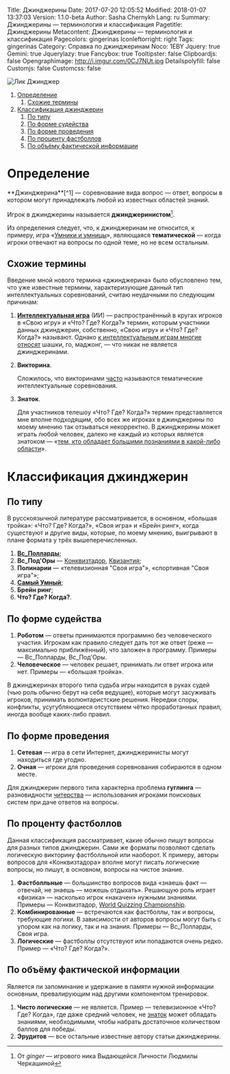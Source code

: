 Title: Джинджерины
Date: 2017-07-20 12:05:52
Modified: 2018-01-07 13:37:03
Version: 1.1.0-beta
Author: Sasha Chernykh
Lang: ru
Summary: Джинджерины — терминология и классификация
Pagetitle: Джинджерины
Metacontent: Джинджерины — терминология и классификация
Pagecolors: gingerinas
Iconleftorright: right
Tags: gingerinas
Category: Справка по джинджеринам
Noco: 1EBY
Jquery: true
Gemini: true
Jquerylazy: true
Fancybox: true
Tooltipster: false
Clipboardjs: false
Opengraphimage: http://i.imgur.com/0CJ7NUt.jpg
Detailspolyfill: false
Customjs: false
Customcss: false

![Лик Джинджер](http://i.imgur.com/0CJ7NUt.jpg)

<!-- MarkdownTOC -->

1. [Определение](#Определение)
    1. [Схожие термины](#Схожие-термины)
1. [Классификация джинджерин](#Классификация-джинджерин)
    1. [По типу](#По-типу)
    1. [По форме судейства](#По-форме-судейства)
    1. [По форме проведения](#По-форме-проведения)
    1. [По проценту фастболлов](#По-проценту-фастболлов)
    1. [По объёму фактической информации](#По-объёму-фактической-информации)

<!-- /MarkdownTOC -->

<a name="Определение"></a>
# Определение

<div class="SashaBlockquote" markdown="1">**Джинджерина**[^1] — соревнование вида вопрос — ответ, вопросы в котором могут принадлежать любой из известных областей знаний.</div>

Игрок в джинджерины называется **джинджеринистом**[^1].

Из определения следует, что, к джинджеринам не относится, к примеру, игра «[Умники и умницы](https://ru.wikipedia.org/wiki/%D0%A3%D0%BC%D0%BD%D0%B8%D1%86%D1%8B_%D0%B8_%D1%83%D0%BC%D0%BD%D0%B8%D0%BA%D0%B8)», являющаяся **тематической** — когда игроки отвечают на вопросы по одной теме, но не всем остальным.

<a name="Схожие-термины"></a>
## Схожие термины

Введение мной нового термина «джинджерина» было обусловлено тем, что уже известные термины, характеризующие данный тип интеллектуальных соревнований, считаю неудачными по следующим причинам:

1. **[Интеллектуальная игра](http://vladimirkhil.com/tv/intro)** (ИИ) — распространённый в кругах игроков в «Свою игру» и «Что? Где? Когда?» термин, которым участники данных джинджерин, собственно, «Свою игру» и «Что? Где? Когда?» называют. Однако [к интеллектуальным играм многие относят](https://www.science-education.ru/ru/article/view?id=1079) шашки, го, маджонг, — что никак не является джинджеринами.

1. **Викторина**.

    Сложилось, что викторинами [часто](http://kristinita.ru/#gsc.tab=0&gsc.q=%D0%B2%D0%B8%D0%BA%D1%82%D0%BE%D1%80%D0%B8%D0%BD%D0%B0) называются тематические интеллектуальные соревнования.

1. **Знаток**.

    Для участников телешоу «Что? Где? Когда?» термин представляется мне вполне подходящим, обо всех же игроках в джинджерины по моему мнению так отзываться некорректно. В джинджерины может играть любой человек, далеко не каждый из которых является знатоком — «[тем, кто обладает большими познаниями в какой-либо области](http://dic.academic.ru/dic.nsf/efremova/168768/%D0%97%D0%BD%D0%B0%D1%82%D0%BE%D0%BA)».

<a name="Классификация-джинджерин"></a>
# Классификация джинджерин

<a name="По-типу"></a>
## По типу

В русскоязычной литературе рассматривается, в основном, «большая тройка»: «Что? Где? Когда?», «Своя игра» и «Брейн ринг», когда существуют и другие виды, которые, по моему мнению, выигрывают в плане формата у трёх вышеперечисленных.

1. [**Вс_Полларды**](http://www.forumsi.org/showpost.php?p=37455);
1. **Вс_Под'Оры** — [Конквизтадор](https://ru.wikipedia.org/wiki/Conquiztador), [Квизантия](http://quizantia.ru/);
1. **Полинарии** — «телевизионная "Своя игра"», «спортивная "Своя игра"»;
1. [**Самый Умный**](https://ru.wikipedia.org/wiki/%D0%A1%D0%B0%D0%BC%D1%8B%D0%B9_%D1%83%D0%BC%D0%BD%D1%8B%D0%B9);
1. **Брейн ринг**;
1. **Что? Где? Когда?**.

<a name="По-форме-судейства"></a>
## По форме судейства

1. **Роботом** — ответы принимаются программно без человеческого участия. Игрокам как правило следует дать тот же ответ (реже — максимально приближённый), что заложен в программу. Примеры — Вс_Полларды, Вс_Под'Оры.
1. **Человеческое** — человек решает, принимать ли ответ игрока или нет. Примеры — «большая тройка».

В джинджеринах второго типа судьба игры находится в руках судей (чью роль обычно берут на себя ведущие), которые могут засуживать игроков, принимать волюнтаристские решения. Нередки споры, конфликты, усугубляющиеся отсутствием чётко проработанных правил, иногда вообще каких-либо правил.

<a name="По-форме-проведения"></a>
## По форме проведения

1. **Сетевая** — игра в сети Интернет, джинджеринисты могут находиться где угодно.
1. **Очная** — игроки для проведения соревнования собираются в одном месте.

Для джинджерин первого типа характерна проблема **гуглинга** — разновидности [читерства](http://wikireality.ru/wiki/%D0%A7%D0%B8%D1%82%D0%B5%D1%80%D1%81%D1%82%D0%B2%D0%BE_%D0%B2_%D1%81%D0%B5%D1%82%D0%B5%D0%B2%D1%8B%D1%85_%D0%B8%D0%B3%D1%80%D0%B0%D1%85) — использования игроками поисковых систем при даче ответов на вопросы.

<a name="По-проценту-фастболлов"></a>
## По проценту фастболлов

Данная классификация рассматривает, какие обычно пишут вопросы для разных типов джинджерин. Сами же форматы позволяют сделать логическую викторину фастболльной или наоборот. К примеру, авторы вопросов для «Конквизтадора» вполне могут писать логические вопросы, но пишут, в основном, вопросы на чистое знание.

1. **Фастболльные** — большинство вопросов вида «знаешь факт — отвечай, не знаешь — можешь отдыхать». Решающую роль играет «физика» — насколько игрок «накачен» нужными знаниями. Примеры — Конквизтадор, [World Quizzing Championship](https://en.wikipedia.org/wiki/World_Quizzing_Championship).
1. **Комбинированные** — встречаются как фастболлы, так и вопросы, требующие логики. В зависимости от авторов вопросы могут быть с упором как на логику, так и на знания. Примеры — Вс_Полларды, Своя игра.
1. **Логические** — фастболлы отсутствуют или попадаются очень редко. Пример — «Что? Где? Когда?».

<a name="По-объёму-фактической-информации"></a>
## По объёму фактической информации

Является ли запоминание и удержание в памяти нужной информации основным, превалирующим над другими компонентом тренировок.

1. **Чисто логические** — не является. Пример — телевизионное «Что? Где? Когда», где даже средний человек, не [знаток](#Схожие-термины) может обладать знаниями, необходимыми, чтобы набрать достаточное количеством баллов для победы.
1. **Эрудитов** — все остальные известные автору статьи джинджерины.


[^1]: От *ginger* — игрового ника Выдающейся Личности Людмилы Черкашиной
